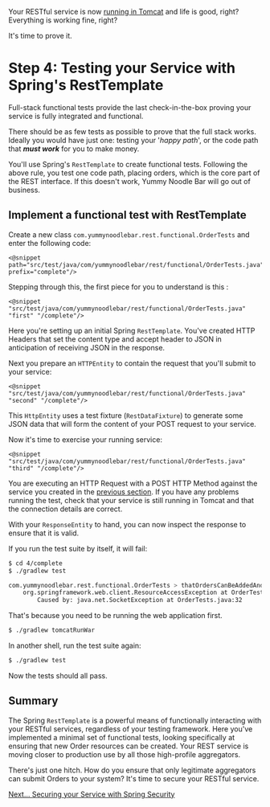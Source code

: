 Your RESTful service is now [running in Tomcat](../3/) and life is good, right? Everything is working fine, right? 

It's time to prove it.

# Step 4: Testing your Service with Spring's RestTemplate

Full-stack functional tests provide the last check-in-the-box proving your service is fully integrated and functional.

There should be as few tests as possible to prove that the full stack works.  Ideally you would have just one: testing your '*happy path*', or the code path that ***must work*** for you to make money.

You'll use Spring's `RestTemplate` to create functional tests. Following the above rule, you test one code path, placing orders, which is the core part of the REST interface. If this doesn't work, Yummy Noodle Bar will go out of business. 

## Implement a functional test with RestTemplate

Create a new class `com.yummynoodlebar.rest.functional.OrderTests` and enter the following code:

    <@snippet path="src/test/java/com/yummynoodlebar/rest/functional/OrderTests.java" prefix="complete"/>

Stepping through this, the first piece for you to understand is this :

    <@snippet "src/test/java/com/yummynoodlebar/rest/functional/OrderTests.java" "first" "/complete"/>

Here you're setting up an initial Spring `RestTemplate`. You've created HTTP Headers that set the content type and accept header to JSON in anticipation of receiving JSON in the response.

Next you prepare an `HTTPEntity` to contain the request that you'll submit to your service:

    <@snippet "src/test/java/com/yummynoodlebar/rest/functional/OrderTests.java" "second" "/complete"/>

This `HttpEntity` uses a test fixture (`RestDataFixture`) to generate some JSON data that will form the content of your POST request to your service.

Now it's time to exercise your running service:

    <@snippet "src/test/java/com/yummynoodlebar/rest/functional/OrderTests.java" "third" "/complete"/>

You are executing an HTTP Request with a POST HTTP Method against the service you created in the [previous section](../3/). If you have any problems running the test, check that your service is still running in Tomcat and that the connection details are correct.

With your `ResponseEntity` to hand, you can now inspect the response to ensure that it is valid.

If you run the test suite by itself, it will fail:

```sh
$ cd 4/complete
$ ./gradlew test

com.yummynoodlebar.rest.functional.OrderTests > thatOrdersCanBeAddedAndQueried FAILED
    org.springframework.web.client.ResourceAccessException at OrderTests.java:32
        Caused by: java.net.SocketException at OrderTests.java:32
```

That's because you need to be running the web application first.

```sh
$ ./gradlew tomcatRunWar
```

In another shell, run the test suite again:

```sh
$ ./gradlew test
```

Now the tests should all pass.


## Summary

The Spring `RestTemplate` is a powerful means of functionally interacting with your RESTful services, regardless of your testing framework. Here you've implemented a minimal set of functional tests, looking specifically at ensuring that new Order resources can be created. Your REST service is moving closer to production use by all those high-profile aggregators.

There's just one hitch. How do you ensure that only legitimate aggregators can submit Orders to your system? It's time to secure your RESTful service.

[Next… Securing your Service with Spring Security](../5/)
